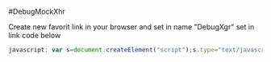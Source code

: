 #DebugMockXhr

Create new favorit link in your browser and set in name "DebugXgr" set in link code below
````javascript
javascript: var s=document.createElement("script");s.type="text/javascript",s.src="https://github.com/Franckrst/xhr-tools/releases/download/0.2/script.js",document.head.append(s);
````
